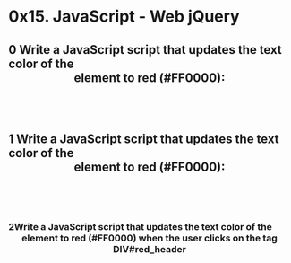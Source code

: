 # 0x15. JavaScript - Web jQuery
  
## 0 Write a JavaScript script that updates the text color of the <header> element to red (#FF0000):

## 1 Write a JavaScript script that updates the text color of the <header> element to red (#FF0000):

### 2Write a JavaScript script that updates the text color of the <header> element to red (#FF0000) when the user clicks on the tag DIV#red_header